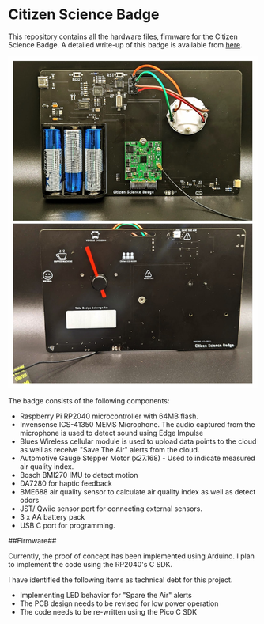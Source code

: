 # Citizen Science Badge

This repository contains all the hardware files, firmware for the Citizen Science Badge. A detailed write-up of this badge is available from [here](https://www.hackster.io/yamanoorsai/citizen-science-badge-c66165).

![Citizen Science Badge](img/badge.jpg)

The badge consists of the following components:

* Raspberry Pi RP2040 microcontroller with 64MB flash.
* Invensense ICS-41350 MEMS Microphone. The audio captured from the microphone is used to detect sound using Edge Impulse
* Blues Wireless cellular module is used to upload data points to the cloud as well as receive "Save The Air" alerts from the cloud.
* Automotive Gauge Stepper Motor (x27.168) - Used to indicate measured air quality index.
* Bosch BMI270 IMU to detect motion
* DA7280 for haptic feedback
* BME688 air quality sensor to calculate air quality index as well as detect odors
* JST/ Qwiic sensor port for connecting external sensors.
* 3 x AA battery pack
* USB C port for programming.

##Firmware##

Currently, the proof of concept has been implemented using Arduino. I plan to implement the code using the RP2040's C SDK. 

I have identified the following items as technical debt for this project.

* Implementing LED behavior for "Spare the Air" alerts
* The PCB design needs to be revised for low power operation
* The code needs to be re-written using the Pico C SDK
